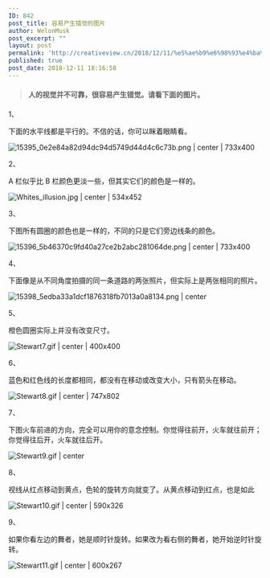```yaml
---
ID: 842
post_title: 容易产生错觉的图片
author: WelonMusk
post_excerpt: ""
layout: post
permalink: 'http://creativeview.cn/2018/12/11/%e5%ae%b9%e6%98%93%e4%ba%a7%e7%94%9f%e9%94%99%e8%a7%89%e7%9a%84%e5%9b%be%e7%89%87/'
published: true
post_date: 2018-12-11 18:16:58
---
```

<blockquote>
  <h4><a name="himhdt"></a>人的视觉并不可靠，很容易产生错觉。请看下面的图片。</h4>
  
  <!--more-->
</blockquote>

1、

下面的水平线都是平行的。不信的话，你可以眯着眼睛看。

<img src="https://cdn.nlark.com/yuque/0/2018/png/99205/1540785226963-e3db6700-6a04-451e-8001-9f7116e1ced0.png" alt="15395_0e2e84a82d94dc94d5749d44d4c6c73b.png | center | 733x400" title="" />

2、

A 栏似乎比 B 栏颜色更淡一些，但其实它们的颜色是一样的。

<img src="https://cdn.nlark.com/yuque/0/2018/jpeg/99205/1540785402090-0671e4e2-65a9-4638-8155-2d7ca8729030.jpeg" alt="Whites_illusion.jpg | center | 534x452" title="" />

3、

下图所有圆圈的颜色也是一样的，不同的只是它们旁边线条的颜色。

<img src="https://cdn.nlark.com/yuque/0/2018/png/99205/1540785472855-d1800050-0854-4631-91f7-8b39224ee2c6.png" alt="15396_5b46370c9fd40a27ce2b2abc281064de.png | center | 733x400" title="" />

4、

下面像是从不同角度拍摄的同一条道路的两张照片，但实际上是两张相同的照片。

<img src="https://cdn.nlark.com/yuque/0/2018/png/99205/1540785548986-bbf74f20-7f6e-41d5-9df6-51dc671f36fa.png" alt="15398_5edba33a1dcf1876318fb7013a0a8134.png | center" title="" />

5、

<span data-type="color" style="color:rgb(34, 34, 34)">橙色圆圈实际上并没有改变尺寸。</span>

<img src="https://cdn.nlark.com/yuque/0/2018/gif/99205/1540785983525-664698da-5bd1-4443-9342-fd626695f9f5.gif" alt="Stewart7.gif | center | 400x400" title="" />

6、

蓝色和红色线的长度都相同，都没有在移动或改变大小，只有箭头在移动。

<img src="https://cdn.nlark.com/yuque/0/2018/gif/99205/1540786188106-b6d1bab3-0d65-41c2-854c-6051da3242a2.gif" alt="Stewart8.gif | center | 747x802" title="" />

7、

下图火车前进的方向，完全可以用你的意念控制。你觉得往前开，火车就往前开；你觉得往后开，火车就往后开。

<img src="https://cdn.nlark.com/yuque/0/2018/gif/99205/1540786369282-4fdf8e0b-4038-47dc-bd9c-ff04a17317ce.gif" alt="Stewart9.gif | center" title="" />

8、

视线从红点移动到黄点，色轮的旋转方向就变了。从黄点移动到红点，也是如此

<img src="https://cdn.nlark.com/yuque/0/2018/gif/99205/1540786557315-c8284e9a-5e07-4c90-8779-0dcefa8f9b1f.gif" alt="Stewart10.gif | center | 590x326" title="" />

9、

如果你看左边的舞者，她是顺时针旋转。如果改为看右侧的舞者，她开始逆时针旋转。

<img src="https://cdn.nlark.com/yuque/0/2018/gif/99205/1540786736282-e89585c0-50ae-46f7-98f5-32efd744ead2.gif" alt="Stewart11.gif | center | 600x267" title="" />